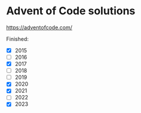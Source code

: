 # Advent of Code solutions

https://adventofcode.com/

Finished:
- [x] 2015
- [ ] 2016
- [x] 2017
- [ ] 2018
- [ ] 2019
- [x] 2020
- [x] 2021
- [ ] 2022
- [x] 2023
